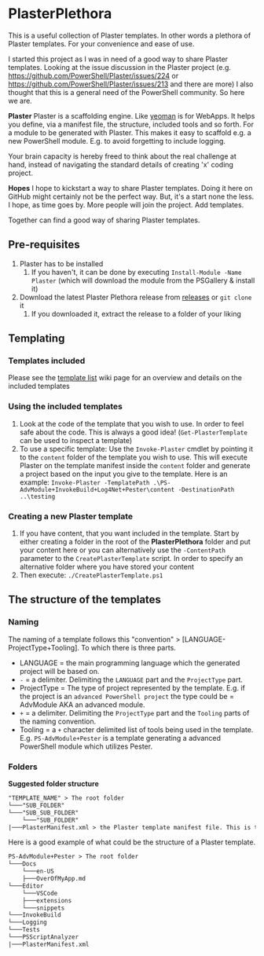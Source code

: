# PlasterPlethora

This is a useful collection of Plaster templates. In other words a plethora of Plaster templates. For your convenience and ease of use. 

I started this project as I was in need of a good way to share Plaster templates. Looking at the issue discussion in the Plaster project (e.g. https://github.com/PowerShell/Plaster/issues/224 or https://github.com/PowerShell/Plaster/issues/213 and there are more) I also thought that this is a general need of the PowerShell community. So here we are.

__Plaster__
Plaster is a scaffolding engine. Like [yeoman](http://yeoman.io/) is for WebApps. It helps you define, via a manifest file, the structure, included tools and so forth. For a module to be generated with Plaster. This makes it easy to scaffold e.g. a new PowerShell module. E.g. to avoid forgetting to include logging.

Your brain capacity is hereby freed to think about the real challenge at hand, instead of navigating the standard details of creating 'x' coding project.

__Hopes__
I hope to kickstart a way to share Plaster templates. Doing it here on GitHub might certainly not be the perfect way. But, it's a start none the less. I hope, as time goes by. More people will join the project. Add templates.

Together can find a good way of sharing Plaster templates.

## Pre-requisites

1. Plaster has to be installed
    1. If you haven't, it can be done by executing `Install-Module -Name Plaster` (which will download the module from the PSGallery & install it)
1. Download the latest Plaster Plethora release from [releases](https://github.com/larssb/PlasterPlethora/releases) or `git clone` it
    1. If you downloaded it, extract the release to a folder of your liking

## Templating

### Templates included

Please see the [template list](https://github.com/larssb/PlasterPlethora/wiki/Templates#template-list) wiki page for an overview and details on the included templates

### Using the included templates

1. Look at the code of the template that you wish to use. In order to feel safe about the code. This is always a good idea! (`Get-PlasterTemplate` can be used to inspect a template)
1. To use a specific template: Use the `Invoke-Plaster` cmdlet by pointing it to the `content` folder of the template you wish to use. This will execute Plaster on the template manifest inside the `content` folder and generate a project based on the input you give to the template. Here is an example: `Invoke-Plaster -TemplatePath .\PS-AdvModule+InvokeBuild+Log4Net+Pester\content -DestinationPath ..\testing`

### Creating a new Plaster template

1. If you have content, that you want included in the template. Start by either creating a folder in the root of the **PlasterPlethora** folder and put your content here or you can alternatively use the `-ContentPath` parameter to the `CreatePlasterTemplate` script. In order to specify an alternative folder where you have stored your content
1. Then execute: `./CreatePlasterTemplate.ps1`

## The structure of the templates

### Naming

The naming of a template follows this "convention" > [LANGUAGE-ProjectType+Tooling]. To which there is three parts.

- LANGUAGE = the main programming language which the generated project will be based on.
- `-` = a delimiter. Delimiting the `LANGUAGE` part and the `ProjectType` part.
- ProjectType = The type of project represented by the template. E.g. if the project is an `advanced PowerShell project` the type could be = AdvModule AKA an advanced module.
- `+` = a delimiter. Delimiting the `ProjectType` part and the `Tooling` parts of the naming convention.
- Tooling = a `+` character delimited list of tools being used in the template. E.g. `PS-AdvModule+Pester` is a template generating a advanced PowerShell module which utilizes Pester.

### Folders

__Suggested folder structure__

```txt
"TEMPLATE_NAME" > The root folder
└───"SUB_FOLDER"
└───"SUB_SUB_FOLDER"
    └───"SUB_FOLDER"
|───PlasterManifest.xml > the Plaster template manifest file. This is the file in which you define the specifics of the entity to be scaffolded.
```

Here is a good example of what could be the structure of a Plaster template.

```txt
PS-AdvModule+Pester > The root folder
└───Docs
    └───en-US
    ├───OverOfMyApp.md
└───Editor
    └───VSCode
    ├───extensions
    └───snippets
└───InvokeBuild
└───Logging
└───Tests
└───PSScriptAnalyzer
|───PlasterManifest.xml
```